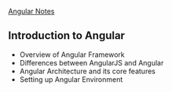 [Angular Notes](/index.md)

## Introduction to Angular 

* Overview of Angular Framework
* Differences between AngularJS and Angular
* Angular Architecture and its core features
* Setting up Angular Environment